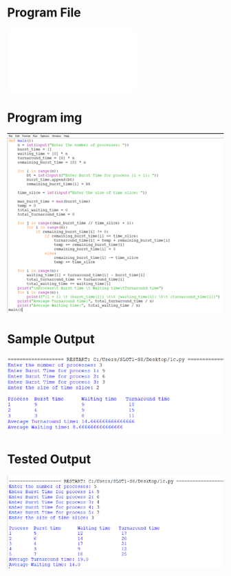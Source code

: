 # Program File
![Program File](RoundRobin_LE_515.py)
# Program img
![Program img](Program.png)
# Sample Output
![Sample Output](SampleOutput.png)
# Tested Output
![Tested Output](TestedOutput.png)
